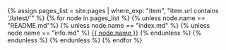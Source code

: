 {% assign pages_list = site.pages | where_exp: "item", "item.url contains '/latest/'" %}
{% for node in pages_list %}
  {% unless node.name == "README.md"%}
    {% unless node.name == "index.md" %}
      {% unless node.name == "info.md" %}
<a href="{{ node.url }}">{{ node.name }}</a>
      {% endunless %}
    {% endunless %}
  {% endunless %}
{% endfor %}